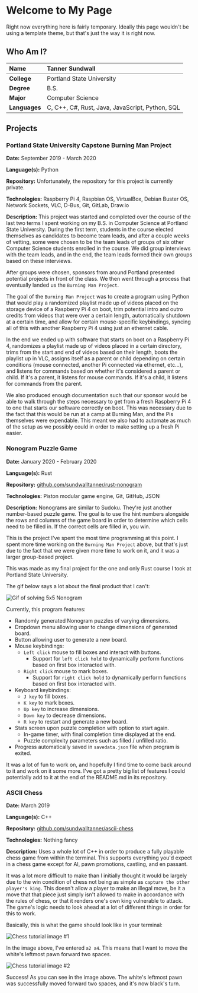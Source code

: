 # Welcome to My Page

Right now everything here is fairly temporary. Ideally this page wouldn't be using a template theme, but that's just the way it is right now.

## Who Am I?

| Name          | Tanner Sundwall                                 |
|:--------------|:------------------------------------------------|
| **College**   | Portland State University                       |
| **Degree**    | B.S.                                            |
| **Major**     | Computer Science                                |
| **Languages** | C, C++, C#, Rust, Java, JavaScript, Python, SQL |

## Projects

### Portland State University Capstone Burning Man Project

**Date:** September 2019 - March 2020

**Language(s):** Python

**Repository:** Unfortunately, the repository for this project is currently private.

**Technologies:** Raspberry Pi 4, Raspbian OS, VirtualBox, Debian Buster OS, Network Sockets, VLC, D-Bus, Git, GitLab, Draw.io

**Description:** This project was started and completed over the course of the last two terms I spent working on my B.S. in Computer Science at Portland State University. During the first term, students in the course elected themselves as candidates to become team leads, and after a couple weeks of vetting, some were chosen to be the team leads of groups of six other Computer Science students enrolled in the course. We did group interviews with the team leads, and in the end, the team leads formed their own groups based on these interviews.

After groups were chosen, sponsors from around Portland presented potential projects in front of the class. We then went through a process that eventually landed us the ```Burning Man Project```.

The goal of the ```Burning Man Project``` was to create a program using Python that would play a randomized playlist made up of videos placed on the storage device of a Raspberry Pi 4 on boot, trim potential intro and outro credits from videos that were over a certain length, automatically shutdown at a certain time, and allow for certain mouse-specific keybindings, syncing all of this with another Raspberry Pi 4 using just an ethernet cable.

In the end we ended up with software that starts on boot on a Raspberry Pi 4, randomizes a playlist made up of videos placed in a certain directory, trims from the start and end of videos based on their length, boots the playlist up in VLC, assigns itself as a parent or child depending on certain conditions (mouse connected, another Pi connected via ethernet, etc...), and listens for commands based on whether it's considered a parent or child. If it's a parent, it listens for mouse commands. If it's a child, it listens for commands from the parent.

We also produced enough documentation such that our sponsor would be able to walk through the steps necessary to get from a fresh Raspberry Pi 4 to one that starts our software correctly on boot. This was necessary due to the fact that this would be run at a camp at Burning Man, and the Pis themselves were expendable. This meant we also had to automate as much of the setup as we possibly could in order to make setting up a fresh Pi easier.

### Nonogram Puzzle Game

**Date:** January 2020 - February 2020

**Language(s):** Rust

**Repository:** [github.com/sundwalltanner/rust-nonogram](https://github.com/Sundwalltanner/Rust-Nonogram)

**Technologies:** Piston modular game engine, Git, GitHub, JSON

**Description:** Nonograms are similar to Sudoku. They're just another number-based puzzle game. The goal is to use the hint numbers alongside the rows and columns of the game board in order to determine which cells need to be filled in. If the correct cells are filled in, you win.

This is the project I've spent the most time programming at this point. I spent more time working on the ```Burning Man Project``` above, but that's just due to the fact that we were given more time to work on it, and it was a larger group-based project.

This was made as my final project for the one and only Rust course I took at Portland State University.

The gif below says a lot about the final product that I can't:

![Gif of solving 5x5 Nonogram](https://i.imgur.com/wxxDn44.gif)

Currently, this program features:
* Randomly generated Nonogram puzzles of varying dimensions.
* Dropdown menu allowing user to change dimensions of generated board.
* Button allowing user to generate a new board.
* Mouse keybindings:
    * ```Left click``` mouse to fill boxes and interact with buttons.
        * Support for ```left click hold``` to dynamically perform functions based on first box interacted with.
    * ```Right click``` mouse to mark boxes.
        * Support for ```right click hold``` to dynamically perform functions based on first box interacted with.
* Keyboard keybindings:
    * ```J key``` to fill boxes.
    * ```K key``` to mark boxes.
    * ```Up key``` to increase dimensions.
    * ```Down key``` to decrease dimensions.
    * ```R key``` to restart and generate a new board.
* Stats screen upon puzzle completion with option to start again.
    * In-game timer, with final completion time displayed at the end.
    * Puzzle complexity parameters such as filled / unfilled ratio.
* Progress automatically saved in ```savedata.json``` file when program is exited.

It was a lot of fun to work on, and hopefully I find time to come back around to it and work on it some more. I've got a pretty big list of features I could potentially add to it at the end of the README.md in its repository.

### ASCII Chess

**Date:** March 2019

**Language(s):** C++

**Repository:** [github.com/sundwalltanner/ascii-chess](https://github.com/Sundwalltanner/Ascii-Chess)

**Technologies:** Nothing fancy

**Description:** Uses a whole lot of C++ in order to produce a fully playable chess game from within the terminal. This supports everything you'd expect in a chess game except for AI, pawn promotions, castling, and en passant.

It was a lot more difficult to make than I initially thought it would be largely due to the win condition of chess not being as simple as ```capture the other player's king```. This doesn't allow a player to make an illegal move, be it a move that that piece just simply isn't allowed to make in accordance with the rules of chess, or that it renders one's own king vulnerable to attack. The game's logic needs to look ahead at a lot of different things in order for this to work.

Basically, this is what the game should look like in your terminal:

![Chess tutorial image #1](https://i.imgur.com/GYG7nGS.png)

In the image above, I've entered ```a2 a4```. This means that I want to move the white's leftmost pawn forward two spaces.

![Chess tutorial image #2](https://i.imgur.com/wi67VVp.png)

Success! As you can see in the image above. The white's leftmost pawn was successfully moved forward two spaces, and it's now black's turn.
